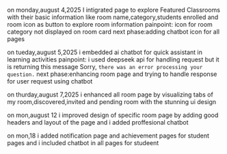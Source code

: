 on monday,august 4,2025 I intigrated page to explore Featured Classrooms
with their basic information like room name,category,students enrolled and room icon
as button to explore room information
painpoint: icon for room category not displayed on room card
next phase:adding chatbot icon for all pages


on tueday,august 5,2025 i embedded ai chatbot for quick assistant in learning activities
painpoint: i used deepseek api for handling request but it is returning this message Sorry, ``there was an error processing your question.``
next phase:enhancing room page and trying to handle response for user request using chatbot

on thurday,august 7,2025 i enhanced  all room page by visualizing tabs of my room,discovered,invited and pending room with the stunning ui design

on mon,august 12 i improved design of specific room page by adding good headers and layout of the page
and i added proffesional chatbot 

on mon,18 i added notification page and achievement pages for student pages and i included chatbot in all pages for studeent

